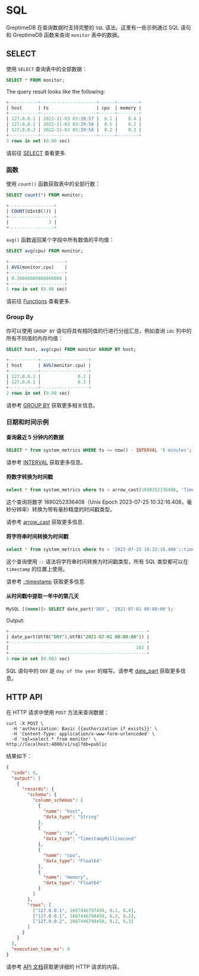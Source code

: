 # SQL

GreptimeDB 在查询数据时支持完整的 `SQL` 语法。这里有一些示例通过 SQL 语句和 GreptimeDB 函数来查询 `monitor` 表中的数据。

## SELECT

使用 `SELECT` 查询表中的全部数据：

```sql
SELECT * FROM monitor;
```

The query result looks like the following:

```sql
+-----------+---------------------+------+--------+
| host      | ts                  | cpu  | memory |
+-----------+---------------------+------+--------+
| 127.0.0.1 | 2022-11-03 03:39:57 |  0.1 |    0.4 |
| 127.0.0.1 | 2022-11-03 03:39:58 |  0.5 |    0.2 |
| 127.0.0.2 | 2022-11-03 03:39:58 |  0.2 |    0.3 |
+-----------+---------------------+------+--------+
3 rows in set (0.00 sec)
```

请前往 [SELECT](/v0.3/reference/sql/select.md) 查看更多.

### 函数

使用 `count()` 函数获取表中的全部行数：

```sql
SELECT count(*) FROM monitor;
```

```sql
+-----------------+
| COUNT(UInt8(1)) |
+-----------------+
|               3 |
+-----------------+
```

`avg()` 函数返回某个字段中所有数值的平均值：

```sql
SELECT avg(cpu) FROM monitor;
```

```sql
+---------------------+
| AVG(monitor.cpu)    |
+---------------------+
| 0.26666666666666666 |
+---------------------+
1 row in set (0.00 sec)
```

请前往 [Functions](/v0.3/reference/sql/functions.md) 查看更多.

### Group By

你可以使用 `GROUP BY` 语句将具有相同值的行进行分组汇总，例如查询 `idc` 列中的所有不同值的内存均值：

```sql
SELECT host, avg(cpu) FROM monitor GROUP BY host;
```

```sql
+-----------+------------------+
| host      | AVG(monitor.cpu) |
+-----------+------------------+
| 127.0.0.2 |              0.2 |
| 127.0.0.1 |              0.3 |
+-----------+------------------+
2 rows in set (0.00 sec)
```

请参考 [GROUP BY](/v0.3/reference/sql/group_by.md) 获取更多相关信息。

### 日期和时间示例

#### 查询最近 5 分钟内的数据

```sql
SELECT * from system_metrics WHERE ts >= now() - INTERVAL '5 minutes';
```

请参考 [INTERVAL](/v0.3/reference/sql/functions.md#interval) 获取更多信息。

#### 将数字转换为时间戳

```sql
select * from system_metrics where ts > arrow_cast(1690252336408, 'Timestamp(Millisecond, None)')
```

这个查询将数字 1690252336408（Unix Epoch 2023-07-25 10:32:16.408，毫秒分辨率）转换为带有毫秒精度的时间戳类型。

请参考 [arrow_cast](/v0.3/reference/sql/functions.md#arrow-cast) 获取更多信息.

#### 将字符串时间转换为时间戳

```sql
select * from system_metrics where ts > '2023-07-25 10:32:16.408'::timestamp
```

这个查询使用 `::` 语法将字符串时间转换为时间戳类型，所有 SQL 类型都可以在 `timestamp` 的位置上使用。

请参考 [::timestamp](/v0.3/reference/sql/functions.md#timestamp) 获取更多信息.

#### 从时间戳中提取一年中的第几天

```sql
MySQL [(none)]> SELECT date_part('DOY', '2021-07-01 00:00:00');
```

Output:

```sql
+----------------------------------------------------+
| date_part(Utf8("DOY"),Utf8("2021-07-01 00:00:00")) |
+----------------------------------------------------+
|                                                182 |
+----------------------------------------------------+
1 row in set (0.003 sec)
```

SQL 语句中的 `DOY` 是 `day of the year` 的缩写。请参考 [date_part](/v0.3/reference/sql/functions.md#date-part) 获取更多信息。

## HTTP API

在 HTTP 请求中使用 `POST` 方法来查询数据：

```shell
curl -X POST \
  -H 'authorization: Basic {{authorization if exists}}' \
  -H 'Content-Type: application/x-www-form-urlencoded' \
  -d 'sql=select * from monitor' \
http://localhost:4000/v1/sql?db=public
```

结果如下：

```json
{
  "code": 0,
  "output": [
    {
      "records": {
        "schema": {
          "column_schemas": [
            {
              "name": "host",
              "data_type": "String"
            },
            {
              "name": "ts",
              "data_type": "TimestampMillisecond"
            },
            {
              "name": "cpu",
              "data_type": "Float64"
            },
            {
              "name": "memory",
              "data_type": "Float64"
            }
          ]
        },
        "rows": [
          ["127.0.0.1", 1667446797450, 0.1, 0.4],
          ["127.0.0.1", 1667446798450, 0.5, 0.2],
          ["127.0.0.2", 1667446798450, 0.2, 0.3]
        ]
      }
    }
  ],
  "execution_time_ms": 0
}
```

请参考 [API 文档](/v0.3/reference/sql/http-api.md)获取更详细的 HTTP 请求的内容。
